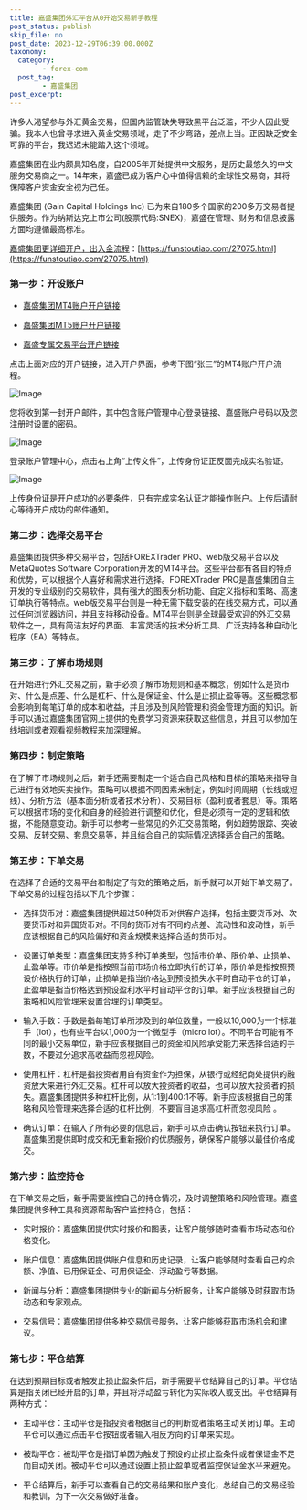 ```yaml
---
title: 嘉盛集团外汇平台从0开始交易新手教程
post_status: publish
skip_file: no
post_date: 2023-12-29T06:39:00.000Z
taxonomy:
  category:
        - forex-com
  post_tag:
        - 嘉盛集团
post_excerpt: 
---
```

许多人渴望参与外汇黄金交易，但国内监管缺失导致黑平台泛滥，不少人因此受骗。我本人也曾寻求进入黄金交易领域，走了不少弯路，差点上当。正因缺乏安全可靠的平台，我迟迟未能踏入这个领域。

嘉盛集团在业内颇具知名度，自2005年开始提供中文服务，是历史最悠久的中文服务交易商之一。14年来，嘉盛已成为客户心中值得信赖的全球性交易商，其将保障客户资金安全视为己任。

嘉盛集团 (Gain Capital Holdings Inc) 已为来自180多个国家的200多万交易者提供服务。作为纳斯达克上市公司(股票代码:SNEX)，嘉盛在管理、财务和信息披露方面均遵循最高标准。

[嘉盛集团更详细开户，出入金流程](https://funstoutiao.com/27075.html)：[https://funstoutiao.com/27075.html](https://funstoutiao.com/27075.html)

### 第一步：开设账户

* [嘉盛集团MT4账户开户链接](https://s.ssgg.net/jsmt4)

* [嘉盛集团MT5账户开户链接](https://s.ssgg.net/jsmt5)

* [嘉盛专属交易平台开户链接](https://s.ssgg.net/js)

点击上面对应的开户链接，进入开户界面，参考下图“张三”的MT4账户开户流程。

![Image](https://prod-files-secure.s3.us-west-2.amazonaws.com/39ed1227-6d7d-4570-be36-9ccd4a2c4241/7a167aea-686b-400d-af59-4e18eb607a40/640.png?X-Amz-Algorithm=AWS4-HMAC-SHA256&X-Amz-Content-Sha256=UNSIGNED-PAYLOAD&X-Amz-Credential=ASIAZI2LB466UEYRUPXZ%2F20250424%2Fus-west-2%2Fs3%2Faws4_request&X-Amz-Date=20250424T221309Z&X-Amz-Expires=3600&X-Amz-Security-Token=IQoJb3JpZ2luX2VjEIb%2F%2F%2F%2F%2F%2F%2F%2F%2F%2FwEaCXVzLXdlc3QtMiJHMEUCIFcOewhf%2BFCoteK76ERtwIDV%2FB3SkCUbD1ykHgKnGAsvAiEA5l2OTeiNy4F3oE2FuAwx9737MSEKZR7k%2BEyAfsy%2BfRcq%2FwMIHxAAGgw2Mzc0MjMxODM4MDUiDPztESvVfqnB1p5H7yrcAxlyzdmMFR0khLlHff9mMV1K%2BtQOwWa8SRUgjCbuojrGC0fIzz4ussjpnkD5sh8RA16YR2N9BYP0fo9Ne1RqXG9bIqf6pnVXVnkFMm9D8S2BCI%2Bgl8DHbtwznhmMSGXR95j5lv8%2FCkGP1bTGl%2FCg9BOUBbt0egz3pGGXA3LyZJTaq%2BfcIrLSc0%2FZBI%2FciqNbiO28EDGIWa%2BRm6e%2BHMjOgzJKl2JQo0g%2BASNmHZKkL%2BSdC1EAeJavEJ%2Bt6aGkxl%2FgDTnHHB6ck%2Btg8jRg1MLOnD9k4k531NxsmrFfmYlhpLokZDdcZDCbBiVUi9znpKgZlRWvCeyv2FY1%2B0ptqT8059XQVKnwKaRCzcbNRqZKm7RRHjBtRNp%2FuR99EqbKEFS70dgpP%2BbymGRUOzf%2BBUMg9u8ZLSdoKiyG%2Br%2BeQbChO7S2rEOkVenrkE4C5KryBhHvM44aUQJ1TwgpWTlr7IE2ijDteihph1Jkr9wCFgIHVV4E5wpODfWzTqqvj3plox3O%2Br2o6UrJVCseJ9tHkIpjlcZNZa%2BuNTfme5IvKnWxfSWIofuzPLa0jSI2Ku8lOPgp9o78AagdeM4iXC2Fed8Ug4qBjcNfyhVt8GZ6hlBg%2FcQ9kkF4CCA1MSRoNzXwMM3YqsAGOqUBgVwKZ09pBo0Iu0PO6YdT%2BKu9uxeXSeCrcYiACoruTkYp2HocQwVJi0IbXw1xmE0FMedUzJ%2FRa5gMH9rdm0%2B6kNj%2BcBHSzr%2FfQBvY2vSHXqsC1CNSyDlKAJYh7dqzHauDo5pWr9ptPfQYXSrE%2Fdfr7DNwjADl6XqXUrZ7pho4FgAU0W2jYXs25NQgjIHkLDkFKeU%2B%2B5SibKtMzjf6%2BB0MUQ%2B7PSsb&X-Amz-Signature=324e86b716d3ddc10cec9e5a3ce4b6a357c010122e43434608d4ca647cf84286&X-Amz-SignedHeaders=host&x-id=GetObject)

您将收到第一封开户邮件，其中包含账户管理中心登录链接、嘉盛账户号码以及您注册时设置的密码。

![Image](https://prod-files-secure.s3.us-west-2.amazonaws.com/39ed1227-6d7d-4570-be36-9ccd4a2c4241/eaa1c6b3-2877-4284-a0e1-530e222c27fb/image.png?X-Amz-Algorithm=AWS4-HMAC-SHA256&X-Amz-Content-Sha256=UNSIGNED-PAYLOAD&X-Amz-Credential=ASIAZI2LB466UEYRUPXZ%2F20250424%2Fus-west-2%2Fs3%2Faws4_request&X-Amz-Date=20250424T221309Z&X-Amz-Expires=3600&X-Amz-Security-Token=IQoJb3JpZ2luX2VjEIb%2F%2F%2F%2F%2F%2F%2F%2F%2F%2FwEaCXVzLXdlc3QtMiJHMEUCIFcOewhf%2BFCoteK76ERtwIDV%2FB3SkCUbD1ykHgKnGAsvAiEA5l2OTeiNy4F3oE2FuAwx9737MSEKZR7k%2BEyAfsy%2BfRcq%2FwMIHxAAGgw2Mzc0MjMxODM4MDUiDPztESvVfqnB1p5H7yrcAxlyzdmMFR0khLlHff9mMV1K%2BtQOwWa8SRUgjCbuojrGC0fIzz4ussjpnkD5sh8RA16YR2N9BYP0fo9Ne1RqXG9bIqf6pnVXVnkFMm9D8S2BCI%2Bgl8DHbtwznhmMSGXR95j5lv8%2FCkGP1bTGl%2FCg9BOUBbt0egz3pGGXA3LyZJTaq%2BfcIrLSc0%2FZBI%2FciqNbiO28EDGIWa%2BRm6e%2BHMjOgzJKl2JQo0g%2BASNmHZKkL%2BSdC1EAeJavEJ%2Bt6aGkxl%2FgDTnHHB6ck%2Btg8jRg1MLOnD9k4k531NxsmrFfmYlhpLokZDdcZDCbBiVUi9znpKgZlRWvCeyv2FY1%2B0ptqT8059XQVKnwKaRCzcbNRqZKm7RRHjBtRNp%2FuR99EqbKEFS70dgpP%2BbymGRUOzf%2BBUMg9u8ZLSdoKiyG%2Br%2BeQbChO7S2rEOkVenrkE4C5KryBhHvM44aUQJ1TwgpWTlr7IE2ijDteihph1Jkr9wCFgIHVV4E5wpODfWzTqqvj3plox3O%2Br2o6UrJVCseJ9tHkIpjlcZNZa%2BuNTfme5IvKnWxfSWIofuzPLa0jSI2Ku8lOPgp9o78AagdeM4iXC2Fed8Ug4qBjcNfyhVt8GZ6hlBg%2FcQ9kkF4CCA1MSRoNzXwMM3YqsAGOqUBgVwKZ09pBo0Iu0PO6YdT%2BKu9uxeXSeCrcYiACoruTkYp2HocQwVJi0IbXw1xmE0FMedUzJ%2FRa5gMH9rdm0%2B6kNj%2BcBHSzr%2FfQBvY2vSHXqsC1CNSyDlKAJYh7dqzHauDo5pWr9ptPfQYXSrE%2Fdfr7DNwjADl6XqXUrZ7pho4FgAU0W2jYXs25NQgjIHkLDkFKeU%2B%2B5SibKtMzjf6%2BB0MUQ%2B7PSsb&X-Amz-Signature=69a178713b251aac893da4d7b61c9742ee4f58e04e3eeefb41af0e4974471b35&X-Amz-SignedHeaders=host&x-id=GetObject)

登录账户管理中心，点击右上角“上传文件”，上传身份证正反面完成实名验证。

![Image](https://prod-files-secure.s3.us-west-2.amazonaws.com/39ed1227-6d7d-4570-be36-9ccd4a2c4241/54090639-09fc-46b4-a135-e0289f707147/image.png?X-Amz-Algorithm=AWS4-HMAC-SHA256&X-Amz-Content-Sha256=UNSIGNED-PAYLOAD&X-Amz-Credential=ASIAZI2LB466UEYRUPXZ%2F20250424%2Fus-west-2%2Fs3%2Faws4_request&X-Amz-Date=20250424T221309Z&X-Amz-Expires=3600&X-Amz-Security-Token=IQoJb3JpZ2luX2VjEIb%2F%2F%2F%2F%2F%2F%2F%2F%2F%2FwEaCXVzLXdlc3QtMiJHMEUCIFcOewhf%2BFCoteK76ERtwIDV%2FB3SkCUbD1ykHgKnGAsvAiEA5l2OTeiNy4F3oE2FuAwx9737MSEKZR7k%2BEyAfsy%2BfRcq%2FwMIHxAAGgw2Mzc0MjMxODM4MDUiDPztESvVfqnB1p5H7yrcAxlyzdmMFR0khLlHff9mMV1K%2BtQOwWa8SRUgjCbuojrGC0fIzz4ussjpnkD5sh8RA16YR2N9BYP0fo9Ne1RqXG9bIqf6pnVXVnkFMm9D8S2BCI%2Bgl8DHbtwznhmMSGXR95j5lv8%2FCkGP1bTGl%2FCg9BOUBbt0egz3pGGXA3LyZJTaq%2BfcIrLSc0%2FZBI%2FciqNbiO28EDGIWa%2BRm6e%2BHMjOgzJKl2JQo0g%2BASNmHZKkL%2BSdC1EAeJavEJ%2Bt6aGkxl%2FgDTnHHB6ck%2Btg8jRg1MLOnD9k4k531NxsmrFfmYlhpLokZDdcZDCbBiVUi9znpKgZlRWvCeyv2FY1%2B0ptqT8059XQVKnwKaRCzcbNRqZKm7RRHjBtRNp%2FuR99EqbKEFS70dgpP%2BbymGRUOzf%2BBUMg9u8ZLSdoKiyG%2Br%2BeQbChO7S2rEOkVenrkE4C5KryBhHvM44aUQJ1TwgpWTlr7IE2ijDteihph1Jkr9wCFgIHVV4E5wpODfWzTqqvj3plox3O%2Br2o6UrJVCseJ9tHkIpjlcZNZa%2BuNTfme5IvKnWxfSWIofuzPLa0jSI2Ku8lOPgp9o78AagdeM4iXC2Fed8Ug4qBjcNfyhVt8GZ6hlBg%2FcQ9kkF4CCA1MSRoNzXwMM3YqsAGOqUBgVwKZ09pBo0Iu0PO6YdT%2BKu9uxeXSeCrcYiACoruTkYp2HocQwVJi0IbXw1xmE0FMedUzJ%2FRa5gMH9rdm0%2B6kNj%2BcBHSzr%2FfQBvY2vSHXqsC1CNSyDlKAJYh7dqzHauDo5pWr9ptPfQYXSrE%2Fdfr7DNwjADl6XqXUrZ7pho4FgAU0W2jYXs25NQgjIHkLDkFKeU%2B%2B5SibKtMzjf6%2BB0MUQ%2B7PSsb&X-Amz-Signature=410ab35bb161144c329f9b57fbd09206ddd2d637d0f771c41ec303454827278b&X-Amz-SignedHeaders=host&x-id=GetObject)

上传身份证是开户成功的必要条件，只有完成实名认证才能操作账户。上传后请耐心等待开户成功的邮件通知。

### 第二步：选择交易平台

嘉盛集团提供多种交易平台，包括FOREXTrader PRO、web版交易平台以及MetaQuotes Software Corporation开发的MT4平台。这些平台都有各自的特点和优势，可以根据个人喜好和需求进行选择。FOREXTrader PRO是嘉盛集团自主开发的专业级别的交易软件，具有强大的图表分析功能、自定义指标和策略、高速订单执行等特点。web版交易平台则是一种无需下载安装的在线交易方式，可以通过任何浏览器访问，并且支持移动设备。MT4平台则是全球最受欢迎的外汇交易软件之一，具有简洁友好的界面、丰富灵活的技术分析工具、广泛支持各种自动化程序（EA）等特点。

### 第三步：了解市场规则

在开始进行外汇交易之前，新手必须了解市场规则和基本概念，例如什么是货币对、什么是点差、什么是杠杆、什么是保证金、什么是止损止盈等等。这些概念都会影响到每笔订单的成本和收益，并且涉及到风险管理和资金管理方面的知识。新手可以通过嘉盛集团官网上提供的免费学习资源来获取这些信息，并且可以参加在线培训或者观看视频教程来加深理解。

### 第四步：制定策略

在了解了市场规则之后，新手还需要制定一个适合自己风格和目标的策略来指导自己进行有效地买卖操作。策略可以根据不同因素来制定，例如时间周期（长线或短线）、分析方法（基本面分析或者技术分析）、交易目标（盈利或者套息）等。策略可以根据市场的变化和自身的经验进行调整和优化，但是必须有一定的逻辑和依据，不能随意变动。新手可以参考一些常见的外汇交易策略，例如趋势跟踪、突破交易、反转交易、套息交易等，并且结合自己的实际情况选择适合自己的策略。

### 第五步：下单交易

在选择了合适的交易平台和制定了有效的策略之后，新手就可以开始下单交易了。下单交易的过程包括以下几个步骤：

* 选择货币对：嘉盛集团提供超过50种货币对供客户选择，包括主要货币对、次要货币对和异国货币对。不同的货币对有不同的点差、流动性和波动性，新手应该根据自己的风险偏好和资金规模来选择合适的货币对。

* 设置订单类型：嘉盛集团支持多种订单类型，包括市价单、限价单、止损单、止盈单等。市价单是指按照当前市场价格立即执行的订单，限价单是指按照预设价格执行的订单，止损单是指当价格达到预设损失水平时自动平仓的订单，止盈单是指当价格达到预设盈利水平时自动平仓的订单。新手应该根据自己的策略和风险管理来设置合理的订单类型。

* 输入手数：手数是指每笔订单所涉及到的单位数量，一般以10,000为一个标准手（lot），也有些平台以1,000为一个微型手（micro lot）。不同平台可能有不同的最小交易单位，新手应该根据自己的资金和风险承受能力来选择合适的手数，不要过分追求高收益而忽视风险。

* 使用杠杆：杠杆是指投资者用自有资金作为担保，从银行或经纪商处提供的融资放大来进行外汇交易。杠杆可以放大投资者的收益，也可以放大投资者的损失。嘉盛集团提供多种杠杆比例，从1:1到400:1不等。新手应该根据自己的策略和风险管理来选择合适的杠杆比例，不要盲目追求高杠杆而忽视风险 。

* 确认订单：在输入了所有必要的信息后，新手可以点击确认按钮来执行订单。嘉盛集团提供即时成交和无重新报价的优质服务，确保客户能够以最佳价格成交。

### 第六步：监控持仓

在下单交易之后，新手需要监控自己的持仓情况，及时调整策略和风险管理。嘉盛集团提供多种工具和资源帮助客户监控持仓，包括：

* 实时报价：嘉盛集团提供实时报价和图表，让客户能够随时查看市场动态和价格变化。

* 账户信息：嘉盛集团提供账户信息和历史记录，让客户能够随时查看自己的余额、净值、已用保证金、可用保证金、浮动盈亏等数据。

* 新闻与分析：嘉盛集团提供专业的新闻与分析服务，让客户能够及时获取市场动态和专家观点。

* 交易信号：嘉盛集团提供多种交易信号服务，让客户能够获取市场机会和建议。

### 第七步：平仓结算

在达到预期目标或者触发止损止盈条件后，新手需要平仓结算自己的订单。平仓结算是指关闭已经开启的订单，并且将浮动盈亏转化为实际收入或支出。平仓结算有两种方式：

* 主动平仓：主动平仓是指投资者根据自己的判断或者策略主动关闭订单。主动平仓可以通过点击平仓按钮或者输入相反方向的订单来实现。

* 被动平仓：被动平仓是指订单因为触发了预设的止损止盈条件或者保证金不足而自动关闭。被动平仓可以通过设置止损止盈单或者监控保证金水平来避免。

* 平仓结算后，新手可以查看自己的交易结果和账户变化，总结自己的交易经验和教训，为下一次交易做好准备。